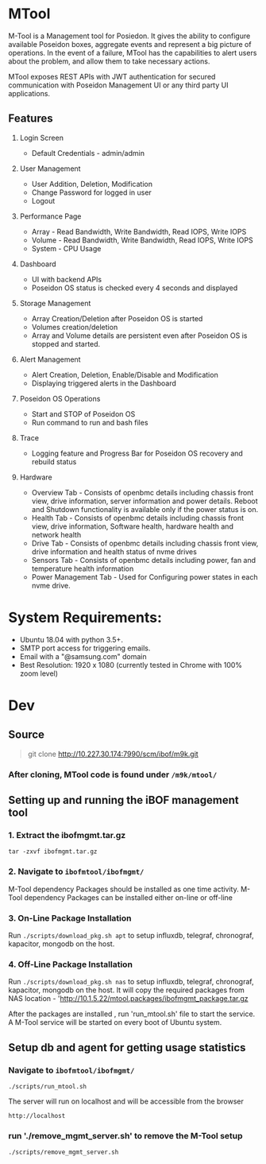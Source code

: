 # MTool 
M-Tool is a Management tool for Posiedon. It gives the ability to configure available Poseidon boxes, aggregate events and represent a big picture of operations. In the event of a failure, MTool has the capabilities to alert users about the problem, and allow them to take necessary actions.

MTool exposes REST APIs with JWT authentication for secured communication with Poseidon Management UI or any third party UI applications.

## Features
1. Login Screen
   - Default Credentials - admin/admin

2. User Management
   - User Addition, Deletion, Modification
   - Change Password for logged in user
   - Logout   

3. Performance Page
   - Array - Read Bandwidth, Write Bandwidth, Read IOPS, Write IOPS 
   - Volume - Read Bandwidth, Write Bandwidth, Read IOPS, Write IOPS
   - System - CPU Usage

4. Dashboard
   - UI with backend APIs
   - Poseidon OS status is checked every 4 seconds and displayed 
   
5. Storage Management
   - Array Creation/Deletion after Poseidon OS is started
   - Volumes creation/deletion 
   - Array and Volume details are persistent even after Poseidon OS is stopped and started.

6. Alert Management
   - Alert Creation, Deletion, Enable/Disable and Modification 
   - Displaying triggered alerts in the Dashboard
   
7. Poseidon OS Operations
   - Start and STOP of Poseidon OS 
   - Run command to run and bash files  

8. Trace
   - Logging feature and Progress Bar for Poseidon OS recovery and rebuild status 

9. Hardware
   - Overview Tab - Consists of openbmc details including chassis front view, drive information, server information and power details. Reboot and Shutdown functionality is available only if the power status is on.
   - Health Tab - Consists of openbmc details including chassis front view, drive information, Software health, hardware health and network health
   - Drive Tab - Consists of openbmc details including chassis front view, drive information and health status of nvme drives
   - Sensors Tab - Consists of openbmc details including power, fan and temperature health information
   - Power Management Tab - Used for Configuring power states in each nvme drive.

# System Requirements: 
- Ubuntu 18.04 with python 3.5+. 
- SMTP port access for triggering emails. 
- Email with a "@samsung.com" domain
- Best Resolution: 1920 x 1080 (currently tested in Chrome with 100% zoom level)

# Dev 
## Source 
> git clone http://10.227.30.174:7990/scm/ibof/m9k.git
### After cloning, MTool code is found under `/m9k/mtool/`

## Setting up and running the iBOF management tool

### 1. Extract the ibofmgmt.tar.gz

`
tar -zxvf ibofmgmt.tar.gz
`

### 2. Navigate to `ibofmtool/ibofmgmt/`

M-Tool dependency Packages should be installed as one time activity.
M-Tool dependency Packages can be installed either on-line or off-line

### 3. On-Line Package Installation
Run ` ./scripts/download_pkg.sh apt ` to setup influxdb, telegraf, chronograf, kapacitor, mongodb  on the host.

### 4. Off-Line Package Installation
Run ` ./scripts/download_pkg.sh nas ` to setup influxdb, telegraf, chronograf, kapacitor, mongodb  on the host.
It will copy the required packages from  NAS location -  'http://10.1.5.22/mtool.packages/ibofmgmt_package.tar.gz

After the packages are installed , run 'run_mtool.sh' file to start the service. 
A M-Tool service will be started on every boot of Ubuntu system. 

## Setup db and agent for getting usage statistics
### Navigate to `ibofmtool/ibofmgmt/`
`
./scripts/run_mtool.sh
`

The server will run on localhost and will be accessible from the browser

`
http://localhost
`

### run './remove_mgmt_server.sh' to remove the M-Tool setup
`
./scripts/remove_mgmt_server.sh
`

